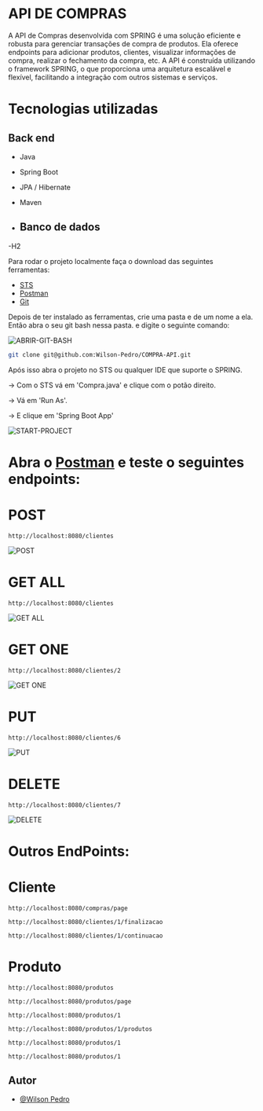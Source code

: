 # API DE COMPRAS

A API de Compras desenvolvida com SPRING é uma solução eficiente e robusta para gerenciar transações de compra de produtos. 
Ela oferece endpoints para adicionar produtos, clientes, visualizar informações de compra, realizar o fechamento da compra, etc. 
A API é construída utilizando o framework SPRING, o que proporciona uma arquitetura escalável e flexível, facilitando a integração com outros
sistemas e serviços. 

# Tecnologias utilizadas
## Back end
- Java
- Spring Boot
- JPA / Hibernate
- Maven

- ## Banco de dados
-H2 

Para rodar o projeto localmente faça o download das seguintes ferramentas:

- [STS](https://spring.io.xy2401.com/tools3/sts/all/)
- [Postman](https://www.postman.com/downloads/)
- [Git](https://git-scm.com/downloads)

Depois de ter instalado as ferramentas, crie uma pasta e de um nome a ela. Então abra o seu git bash nessa pasta. e digite o seguinte comando:

![ABRIR-GIT-BASH](https://github.com/Wilson-Pedro/images/blob/main/git-bash/abrir-git-bash.png)

```bash
git clone git@github.com:Wilson-Pedro/COMPRA-API.git
```

Após isso abra o projeto no STS ou qualquer IDE que suporte o SPRING.

-> Com o STS vá em 'Compra.java' e clique com o potão direito.

-> Vá em 'Run As'.

-> E clique em 'Spring Boot App'

![START-PROJECT](https://github.com/Wilson-Pedro/images/blob/main/compra/start-projet-compra.png)


# Abra o [Postman](https://www.postman.com/downloads/) e teste o seguintes endpoints:


# POST
```
http://localhost:8080/clientes
```
![POST](https://github.com/Wilson-Pedro/images/blob/main/compra/endpoints/POST.PNG)

# GET ALL
```
http://localhost:8080/clientes
```
![GET ALL](https://github.com/Wilson-Pedro/images/blob/main/compra/endpoints/GET-ALL.PNG)

# GET ONE
```
http://localhost:8080/clientes/2
```
![GET ONE](https://github.com/Wilson-Pedro/images/blob/main/compra/endpoints/GET-ONE.PNG)

# PUT
```
http://localhost:8080/clientes/6
```
![PUT](https://github.com/Wilson-Pedro/images/blob/main/compra/endpoints/PUT.PNG)

# DELETE
```
http://localhost:8080/clientes/7
```
![DELETE](https://github.com/Wilson-Pedro/images/blob/main/compra/endpoints/DELETE.PNG)

# Outros EndPoints:
# Cliente
```
http://localhost:8080/compras/page
```
```
http://localhost:8080/clientes/1/finalizacao
```
```
http://localhost:8080/clientes/1/continuacao
```


# Produto
```
http://localhost:8080/produtos
```
```
http://localhost:8080/produtos/page
```
```
http://localhost:8080/produtos/1
```
```
http://localhost:8080/produtos/1/produtos
```
```
http://localhost:8080/produtos/1
```
```
http://localhost:8080/produtos/1
```

## Autor

- [@Wilson Pedro](https://github.com/Wilson-Pedro)
